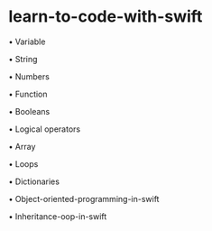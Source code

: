 # learn-to-code-with-swift

• Variable

• String

• Numbers

• Function

• Booleans

• Logical operators

• Array

• Loops

• Dictionaries

• Object-oriented-programming-in-swift

• Inheritance-oop-in-swift
